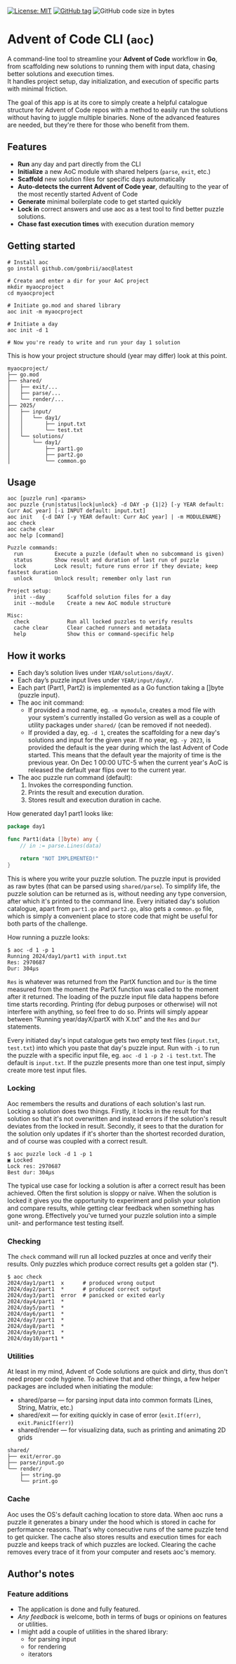 [![License: MIT](https://img.shields.io/badge/License-MIT-yellow.svg)](LICENSE)
[![GitHub tag](https://img.shields.io/github/v/tag/gombrii/aoc)](https://github.com/gombrii/aoc/tags)
![GitHub code size in bytes](https://img.shields.io/github/languages/code-size/gombrii/aoc)


# Advent of Code CLI (`aoc`)

A command-line tool to streamline your **Advent of Code** workflow in **Go**, from scaffolding new solutions to running them with input data, chasing better solutions and execution times.  
It handles project setup, day initialization, and execution of specific parts with minimal friction. 

The goal of this app is at its core to simply create a helpful catalogue structure for Advent of Code repos with a method to easily run the solutions without having to juggle multiple binaries. None of the advanced features are needed, but they're there for those who benefit from them.

## Features

- **Run** any day and part directly from the CLI
- **Initialize** a new AoC module with shared helpers (`parse`, `exit`, etc.)
- **Scaffold** new solution files for specific days automatically
- **Auto-detects the current Advent of Code year**, defaulting to the year of the most recently started Advent of Code
- **Generate** minimal boilerplate code to get started quickly
- **Lock in** correct answers and use aoc as a test tool to find better puzzle solutions.
- **Chase fast execution times** with execution duration memory

## Getting started

```shell
# Install aoc
go install github.com/gombrii/aoc@latest

# Create and enter a dir for your AoC project
mkdir myaocproject
cd myaocproject

# Initiate go.mod and shared library
aoc init -m myaocproject

# Initiate a day
aoc init -d 1

# Now you're ready to write and run your day 1 solution
```

This is how your project structure should (year may differ) look at this point.

```
myaocproject/
├── go.mod
├── shared/
│   ├── exit/...
│   ├── parse/...
│   └── render/...
├── 2025/
│   ├── input/
│   │   └── day1/
│   │       ├── input.txt
│   │       └── test.txt
│   └── solutions/
│       └── day1/
│           ├── part1.go
│           ├── part2.go
│           └── common.go
```
## Usage
```
aoc [puzzle run] <params>
aoc puzzle {run|status|lock|unlock} -d DAY -p {1|2} [-y YEAR default: Curr AoC year] [-i INPUT default: input.txt]
aoc init   {-d DAY [-y YEAR default: Curr AoC year] | -m MODULENAME}
aoc check 
aoc cache clear
aoc help [command]

Puzzle commands:
  run          Execute a puzzle (default when no subcommand is given)
  status       Show result and duration of last run of puzzle
  lock         Lock result; future runs error if they deviate; keep fastest duration
  unlock       Unlock result; remember only last run

Project setup:
  init --day       Scaffold solution files for a day
  init --module    Create a new AoC module structure

Misc:
  check            Run all locked puzzles to verify results
  cache clear      Clear cached runners and metadata
  help             Show this or command-specific help
```

## How it works
- Each day’s solution lives under `YEAR/solutions/dayX/`.
- Each day’s puzzle input lives under `YEAR/input/dayX/`.
- Each part (Part1, Part2) is implemented as a Go function taking a []byte (puzzle input).
- The aoc init command:
    - If provided a mod name, eg. `-m mymodule`, creates a mod file with your system's currently installed Go version as well as a couple of utility packages under `shared/` (can be removed if not needed).
    - If provided a day, eg. `-d 1`, creates the scaffolding for a new day's solutions and input for the given year. If no year, eg. `-y 2023`, is provided the default is the year during which the last Advent of Code started. This means that the default year the majority of time is the previous year. On Dec 1 00:00 UTC-5 when the current year's AoC is released the default year flips over to the current year.
- The aoc puzzle run command (default):
    1. Invokes the corresponding function.
    1. Prints the result and execution duration.
    1. Stores result and execution duration in cache.

How generated day1 part1 looks like:
```go
package day1

func Part1(data []byte) any {
	// in := parse.Lines(data)

	return "NOT IMPLEMENTED!"
}
```

This is where you write your puzzle solution. The puzzle input is provided as raw bytes (that can be parsed using `shared/parse`). To simplify life, the puzzle solution can be returned as is, without needing any type conversion, after which it's printed to the command line. Every initiated day's solution catalogue, apart from `part1.go` and `part2.go`, also gets a `common.go` file, which is simply a convenient place to store code that might be useful for both parts of the challenge.

How running a puzzle looks:
```shell
$ aoc -d 1 -p 1
Running 2024/day1/part1 with input.txt
Res: 2970687
Dur: 304µs
```

`Res` is whatever was returned from the PartX function and `Dur` is the time measured from the moment the PartX function was called to the moment after it returned. The loading of the puzzle input file data happens before time starts recording. Printing (for debug purposes or otherwise) will not interfere with anything, so feel free to do so. Prints will simply appear between "Running year/dayX/partX with X.txt" and the `Res` and `Dur` statements.

Every initiated day's input catalogue gets two empty text files (`input.txt`, `test.txt`) into which you paste that day's puzzle input. Run with `-i` to run the puzzle with a specific input file, eg. `aoc -d 1 -p 2 -i test.txt`. The default is `input.txt`. If the puzzle presents more than one test input, simply create more test input files.

### Locking
Aoc remembers the results and durations of each solution's last run. Locking a solution does two things. Firstly, it locks in the result for that solution so that it's not overwritten and instead errors if the solution's result deviates from the locked in result. Secondly, it sees to that the duration for the solution only updates if it's shorter than the shortest recorded duration, and of course was coupled with a correct result.

```shell
$ aoc puzzle lock -d 1 -p 1
▣ Locked
Lock res: 2970687
Best dur: 304µs
```

The typical use case for locking a solution is after a correct result has been achieved. Often the first solution is sloppy or naïve. When the solution is locked it gives you the opportunity to experiment and polish your solution and compare results, while getting clear feedback when something has gone wrong. Effectively you've turned your puzzle solution into a simple unit- and performance test testing itself. 

### Checking
The `check` command will run all locked puzzles at once and verify their results. Only puzzles which produce correct results get a golden star (*).

```shell
$ aoc check
2024/day1/part1  x      # produced wrong output
2024/day2/part1  *      # produced correct output
2024/day3/part1  error  # panicked or exited early
2024/day4/part1  *
2024/day5/part1  *
2024/day6/part1  *
2024/day7/part1  *
2024/day8/part1  *
2024/day9/part1  *
2024/day10/part1 *
```

### Utilities
At least in my mind, Advent of Code solutions are quick and dirty, thus don't need proper code hygiene. To achieve that and other things, a few helper packages are included when initiating the module:
- shared/parse — for parsing input data into common formats (Lines, String, Matrix, etc.)
- shared/exit — for exiting quickly in case of error (`exit.If(err)`, `exit.PanicIf(err)`)
- shared/render — for visualizing data, such as printing and animating 2D grids

```
shared/
├── exit/error.go
├── parse/input.go
└── render/
    ├── string.go
    └── print.go
```

### Cache
Aoc uses the OS's default caching location to store data. When aoc runs a puzzle it generates a binary under the hood which is stored in cache for performance reasons. That's why consecutive runs of the same puzzle tend to get quicker. The cache also stores results and execution times for each puzzle and keeps track of which puzzles are locked. Clearing the cache removes every trace of it from your computer and resets aoc's memory. 

## Author's notes
### Feature additions
- The application is done and fully featured.
- _Any feedback_ is welcome, both in terms of bugs or opinions on features or utilities.
- I might add a couple of utilities in the shared library:
  - for parsing input
  - for rendering
  - iterators
